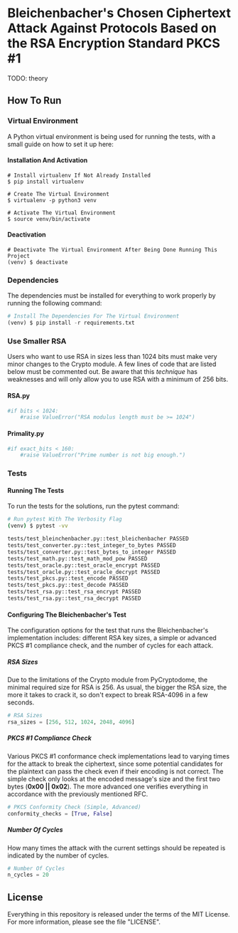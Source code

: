 # Bleichenbacher's Chosen Ciphertext Attack Against Protocols Based on the RSA Encryption Standard PKCS #1

 TODO: theory

## How To Run

### Virtual Environment

A Python virtual environment is being used for running the tests, with a small guide on how to set it up here:

#### Installation And Activation

```shell
# Install virtualenv If Not Already Installed
$ pip install virtualenv

# Create The Virtual Environment
$ virtualenv -p python3 venv

# Activate The Virtual Environment
$ source venv/bin/activate
```

#### Deactivation

```shell
# Deactivate The Virtual Environment After Being Done Running This Project
(venv) $ deactivate
```

### Dependencies

The dependencies must be installed for everything to work properly by running the following command:

```python
# Install The Dependencies For The Virtual Environment
(venv) $ pip install -r requirements.txt
```

### Use Smaller RSA

Users who want to use RSA in sizes less than 1024 bits must make very minor changes to the Crypto module. A few lines of code that are listed below must be commented out. Be aware that this *technique* has weaknesses and will only allow you to use RSA with a minimum of 256 bits.

#### RSA.py

```python
#if bits < 1024:
    #raise ValueError("RSA modulus length must be >= 1024")
```

#### Primality.py

```python
#if exact_bits < 160:
    #raise ValueError("Prime number is not big enough.")
```

### Tests

#### Running The Tests

To run the tests for the solutions, run the pytest command:

```bash
# Run pytest With The Verbosity Flag
(venv) $ pytest -vv

tests/test_bleinchenbacher.py::test_bleichenbacher PASSED                                                           [ 10%]
tests/test_converter.py::test_integer_to_bytes PASSED                                                               [ 20%]
tests/test_converter.py::test_bytes_to_integer PASSED                                                               [ 30%]
tests/test_math.py::test_math_mod_pow PASSED                                                                        [ 40%]
tests/test_oracle.py::test_oracle_encrypt PASSED                                                                    [ 50%]
tests/test_oracle.py::test_oracle_decrypt PASSED                                                                    [ 60%]
tests/test_pkcs.py::test_encode PASSED                                                                              [ 70%]
tests/test_pkcs.py::test_decode PASSED                                                                              [ 80%]
tests/test_rsa.py::test_rsa_encrypt PASSED                                                                          [ 90%]
tests/test_rsa.py::test_rsa_decrypt PASSED                                                                          [100%]
```

#### Configuring The Bleichenbacher's Test

The configuration options for the test that runs the Bleichenbacher's implementation includes: different RSA key sizes, a simple or advanced PKCS #1 compliance check, and the number of cycles for each attack.

##### RSA Sizes

Due to the limitations of the Crypto module from PyCryptodome, the minimal required size for RSA is 256. As usual, the bigger the RSA size, the more it takes to crack it, so don't expect to break RSA-4096 in a few seconds.

```python
# RSA Sizes
rsa_sizes = [256, 512, 1024, 2048, 4096]
```

##### PKCS #1 Compliance Check

Various PKCS #1 conformance check implementations lead to varying times for the attack to break the ciphertext, since some potential candidates for the plaintext can pass the check even if their encoding is not correct. The simple check only looks at the encoded message's size and the first two bytes (**0x00 || 0x02**). The more advanced one verifies everything in accordance with the previously mentioned RFC.

```python
# PKCS Conformity Check (Simple, Advanced)
conformity_checks = [True, False]
```

##### Number Of Cycles

How many times the attack with the current settings should be repeated is indicated by the number of cycles.

```python
# Number Of Cycles
n_cycles = 20
```

## License
Everything in this repository is released under the terms of the MIT License. For more information, please see the file "LICENSE".
